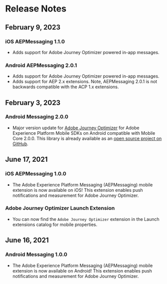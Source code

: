 # Release Notes

## February 9, 2023

### iOS AEPMessaging 1.1.0

* Adds support for Adobe Journey Optimizer powered in-app messages.

### Android AEPMessaging 2.0.1

* Adds support for Adobe Journey Optimizer powered in-app messages.
* Adds support for AEP 2.x extensions. Note, AEPMessaging 2.0.1 is not backwards compatible with the ACP 1.x extensions.

## February 3, 2023

### Android Messaging 2.0.0

* Major version update for [Adobe Journey Optimizer](./index.md) for Adobe Experience Platform Mobile SDKs on Android compatible with Mobile Core 2.0.0. This library is already available as an [open source project on GitHub](https://github.com/adobe/aepsdk-messaging-android).

## June 17, 2021

### iOS AEPMessaging 1.0.0

* The Adobe Experience Platform Messaging (AEPMessaging) mobile extension is now available on iOS! This extension enables push notifications and measurement for Adobe Journey Optimizer.

### Adobe Journey Optimizer Launch Extension

* You can now find the `Adobe Journey Optimizer` extension in the Launch extensions catalog for mobile properties.

## June 16, 2021

### Android Messaging 1.0.0

* The Adobe Experience Platform Messaging (AEPMessaging) mobile extension is now available on Android! This extension enables push notifications and measurement for Adobe Journey Optimizer.
